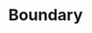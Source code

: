 ---
codehost: https://github.com/https://github.com/hashicorp/boundary
logohandle: boundaryprojectio
sort: boundaryproject
title: Boundary
website: https://www.boundaryproject.io/
---